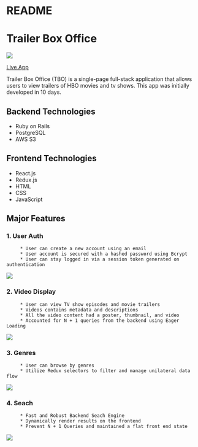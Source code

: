 
# README

# Trailer Box Office
![](https://media.giphy.com/media/LM2yGKXYo8SgnyrEsg/giphy.gif)

[Live App](trailer-box-office.herokuapp.com)

Trailer Box Office (TBO) is a single-page full-stack application that allows users to view trailers of HBO movies and tv shows. This app was initially developed in 10 days.

## Backend Technologies
 * Ruby on Rails
 * PostgreSQL
 * AWS S3

## Frontend Technologies
 * React.js
 * Redux.js
 * HTML
 * CSS
 * JavaScript

## Major Features
 ### 1. User Auth
         * User can create a new account using an email
         * User account is secured with a hashed password using Bcrypt
         * User can stay logged in via a session token generated on authentication
![](https://media.giphy.com/media/f5S6n8OGBPMucFsUHG/giphy.gif)
### 2. Video Display
         * User can view TV show episodes and movie trailers
         * Videos contains metadata and descriptions
         * All the video content had a poster, thumbnail, and video
         * Accounted for N + 1 queries from the backend using Eager Loading
![](https://media.giphy.com/media/kBH1f0S6fmJc2HT0lP/giphy.gif)
### 3. Genres
         * User can browse by genres
         * Utilize Redux selectors to filter and manage unilateral data flow
![](https://media.giphy.com/media/U786J10Jy3rkDesSdx/giphy.gif)
### 4. Seach
         * Fast and Robust Backend Seach Engine
         * Dynamically render results on the frontend
         * Prevent N + 1 Queries and maintained a flat front end state
![](https://media.giphy.com/media/VdnsVqTEqe4JsPktOT/giphy.gif)
